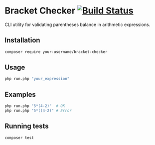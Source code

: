 # Bracket Checker [![Build Status](https://travis-ci.com/your-username/bracket-checker.svg?branch=master)](https://travis-ci.com/your-username/bracket-checker)

CLI utility for validating parentheses balance in arithmetic expressions.

## Installation
```bash
composer require your-username/bracket-checker
```

## Usage
```bash
php run.php "your_expression"
```

## Examples
```bash
php run.php "5*(4-2)"  # OK
php run.php "5*((4-2)" # Error
```

## Running tests
```bash
composer test
```